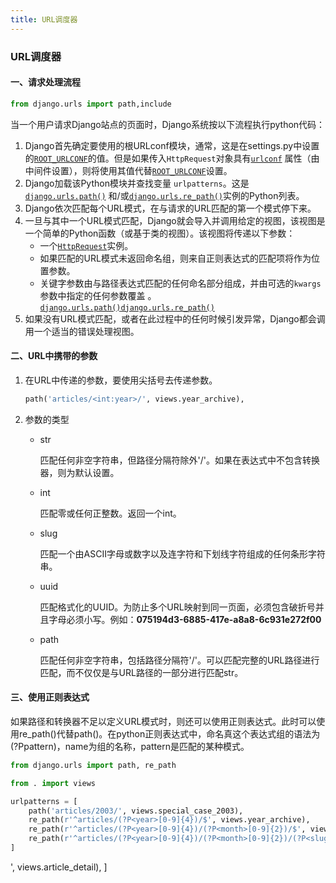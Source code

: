 ```yaml
---
title: URL调度器
---
```


### URL调度器

#### 一、请求处理流程

```python
from django.urls import path,include
```

当一个用户请求Django站点的页面时，Django系统按以下流程执行python代码：

1. Django首先确定要使用的根URLconf模块，通常，这是在settings.py中设置的[`ROOT_URLCONF`](https://docs.djangoproject.com/zh-hans/2.1/ref/settings/#std:setting-ROOT_URLCONF)的值。但是如果传入`HttpRequest`对象具有[`urlconf`](https://docs.djangoproject.com/zh-hans/2.1/ref/request-response/#django.http.HttpRequest.urlconf) 属性（由中间件设置），则将使用其值代替[`ROOT_URLCONF`](https://docs.djangoproject.com/zh-hans/2.1/ref/settings/#std:setting-ROOT_URLCONF)设置。
2. Django加载该Python模块并查找变量 `urlpatterns`。这是[`django.urls.path()`](https://docs.djangoproject.com/zh-hans/2.1/ref/urls/#django.urls.path) 和/或[`django.urls.re_path()`](https://docs.djangoproject.com/zh-hans/2.1/ref/urls/#django.urls.re_path)实例的Python列表。
3. Django依次匹配每个URL模式，在与请求的URL匹配的第一个模式停下来。
4. 一旦与其中一个URL模式匹配，Django就会导入并调用给定的视图，该视图是一个简单的Python函数（或基于类的视图）。该视图将传递以下参数：
    - 一个[`HttpRequest`](https://docs.djangoproject.com/zh-hans/2.1/ref/request-response/#django.http.HttpRequest)实例。
    - 如果匹配的URL模式未返回命名组，则来自正则表达式的匹配项将作为位置参数。
    - 关键字参数由与路径表达式匹配的任何命名部分组成，并由可选的`kwargs`参数中指定的任何参数覆盖 。[`django.urls.path()`](https://docs.djangoproject.com/zh-hans/2.1/ref/urls/#django.urls.path)[`django.urls.re_path()`](https://docs.djangoproject.com/zh-hans/2.1/ref/urls/#django.urls.re_path)
5. 如果没有URL模式匹配，或者在此过程中的任何时候引发异常，Django都会调用一个适当的错误处理视图。

#### 二、URL中携带的参数

1. 在URL中传递的参数，要使用尖括号去传递参数。

    ```python
    path('articles/<int:year>/', views.year_archive),
    ```

2. 参数的类型

    - str

        匹配任何非空字符串，但路径分隔符除外'/'。如果在表达式中不包含转换器，则为默认设置。

    - int

        匹配零或任何正整数。返回一个int。

    - slug

        匹配一个由ASCII字母或数字以及连字符和下划线字符组成的任何条形字符串。

    - uuid

        匹配格式化的UUID。为防止多个URL映射到同一页面，必须包含破折号并且字母必须小写。例如：**075194d3-6885-417e-a8a8-6c931e272f00**

    - path

        匹配任何非空字符串，包括路径分隔符'/'。可以匹配完整的URL路径进行匹配，而不仅仅是与URL路径的一部分进行匹配str。

#### 三、使用正则表达式

​		如果路径和转换器不足以定义URL模式时，则还可以使用正则表达式。此时可以使用re_path()代替path()。在python正则表达式中，命名真这个表达式组的语法为(?P<name>pattern)，name为组的名称，pattern是匹配的某种模式。

```python
from django.urls import path, re_path

from . import views

urlpatterns = [
    path('articles/2003/', views.special_case_2003),
    re_path(r'^articles/(?P<year>[0-9]{4})/$', views.year_archive),
    re_path(r'^articles/(?P<year>[0-9]{4})/(?P<month>[0-9]{2})/$', views.month_archive),
    re_path(r'^articles/(?P<year>[0-9]{4})/(?P<month>[0-9]{2})/(?P<slug>[\w-]+)/$', views.article_detail),
]
```

', views.article_detail),
]
```

